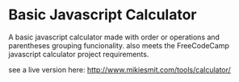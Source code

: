 # Basic Javascript Calculator

A basic javascript calculator made with order or operations and parentheses grouping funcionality.
also meets the FreeCodeCamp javascript calculator project requirements.

see a live version here:
http://www.mikiesmit.com/tools/calculator/